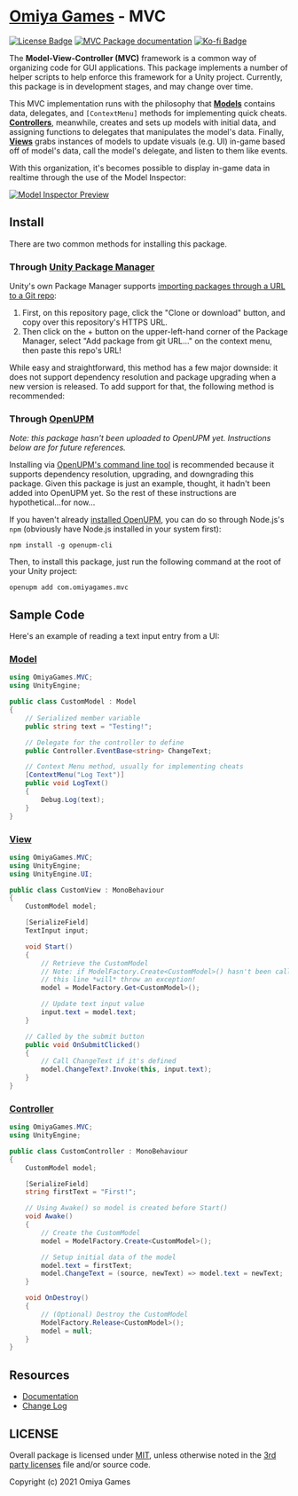 # [Omiya Games](https://omiyagames.com) - MVC

[![License Badge](https://img.shields.io/github/license/OmiyaGames/omiya-games-mvc)](/LICENSE.md) [![MVC Package documentation](https://github.com/OmiyaGames/omiya-games-mvc/workflows/Host%20DocFX%20Documentation/badge.svg)](https://omiyagames.github.io/omiya-games-mvc/) [![Ko-fi Badge](https://img.shields.io/badge/donate-ko--fi-29abe0.svg?logo=ko-fi)](https://ko-fi.com/I3I51KS8F)

The **Model-View-Controller (MVC)** framework is a common way of organizing code for GUI applications.  This package implements a number of helper scripts to help enforce this framework for a Unity project.  Currently, this package is in development stages, and may change over time.

This MVC implementation runs with the philosophy that [**Models**](https://omiyagames.github.io/omiya-games-mvc/manual/model.html) contains data, delegates, and `[ContextMenu]` methods for implementing quick cheats.  [**Controllers**](https://omiyagames.github.io/omiya-games-mvc/manual/controller.html), meanwhile, creates and sets up models with initial data, and assigning functions to delegates that manipulates the model's data.  Finally, [**Views**](https://omiyagames.github.io/omiya-games-mvc/manual/view.html) grabs instances of models to update visuals (e.g. UI) in-game based off of model's data, call the model's delegate, and listen to them like events.

With this organization, it's becomes possible to display in-game data in realtime through the use of the Model Inspector:

[![Model Inspector Preview](https://omiyagames.github.io/omiya-games-mvc/resources/modelInspectorPreview.png)](https://omiyagames.github.io/omiya-games-mvc/manual/model.html#model-inspector)

## Install

There are two common methods for installing this package.

### Through [Unity Package Manager](https://docs.unity3d.com/Manual/upm-ui-giturl.html)

Unity's own Package Manager supports [importing packages through a URL to a Git repo](https://docs.unity3d.com/Manual/upm-ui-giturl.html):

1. First, on this repository page, click the "Clone or download" button, and copy over this repository's HTTPS URL.  
2. Then click on the + button on the upper-left-hand corner of the Package Manager, select "Add package from git URL..." on the context menu, then paste this repo's URL!

While easy and straightforward, this method has a few major downside: it does not support dependency resolution and package upgrading when a new version is released.  To add support for that, the following method is recommended:

### Through [OpenUPM](https://openupm.com/)

*Note: this package hasn't been uploaded to OpenUPM yet.  Instructions below are for future references.*

Installing via [OpenUPM's command line tool](https://openupm.com/) is recommended because it supports dependency resolution, upgrading, and downgrading this package.  Given this package is just an example, thought, it hadn't been added into OpenUPM yet.  So the rest of these instructions are hypothetical...for now...

If you haven't already [installed OpenUPM](https://openupm.com/docs/getting-started.html#installing-openupm-cli), you can do so through Node.js's `npm` (obviously have Node.js installed in your system first):
```
npm install -g openupm-cli
```
Then, to install this package, just run the following command at the root of your Unity project:
```
openupm add com.omiyagames.mvc
```

## Sample Code

Here's an example of reading a text input entry from a UI:

### [Model](https://omiyagames.github.io/omiya-games-mvc/manual/model.html)

```cs
using OmiyaGames.MVC;
using UnityEngine;

public class CustomModel : Model
{
	// Serialized member variable
	public string text = "Testing!";

	// Delegate for the controller to define
	public Controller.EventBase<string> ChangeText;

	// Context Menu method, usually for implementing cheats
	[ContextMenu("Log Text")]
	public void LogText()
	{
		Debug.Log(text);
	}
}
```

### [View](https://omiyagames.github.io/omiya-games-mvc/manual/view.html)

```cs
using OmiyaGames.MVC;
using UnityEngine;
using UnityEngine.UI;

public class CustomView : MonoBehaviour
{
	CustomModel model;

	[SerializeField]
	TextInput input;

	void Start()
	{
		// Retrieve the CustomModel
		// Note: if ModelFactory.Create<CustomModel>() hasn't been called yet,
		// this line *will* throw an exception!
		model = ModelFactory.Get<CustomModel>();

		// Update text input value
		input.text = model.text;
	}

	// Called by the submit button
	public void OnSubmitClicked()
	{
		// Call ChangeText if it's defined
		model.ChangeText?.Invoke(this, input.text);
	}
}
```

### [Controller](https://omiyagames.github.io/omiya-games-mvc/manual/controller.html)

```cs
using OmiyaGames.MVC;
using UnityEngine;

public class CustomController : MonoBehaviour
{
	CustomModel model;

	[SerializeField]
	string firstText = "First!";

	// Using Awake() so model is created before Start()
	void Awake()
	{
		// Create the CustomModel
		model = ModelFactory.Create<CustomModel>();

		// Setup initial data of the model
		model.text = firstText;
		model.ChangeText = (source, newText) => model.text = newText;
	}

	void OnDestroy()
	{
		// (Optional) Destroy the CustomModel
		ModelFactory.Release<CustomModel>();
		model = null;
	}
}
```

## Resources

- [Documentation](https://omiyagames.github.io/omiya-games-mvc/)
- [Change Log](/CHANGELOG.md)

## LICENSE

Overall package is licensed under [MIT](/LICENSE.md), unless otherwise noted in the [3rd party licenses](/THIRD%20PARTY%20NOTICES.md) file and/or source code.

Copyright (c) 2021 Omiya Games
